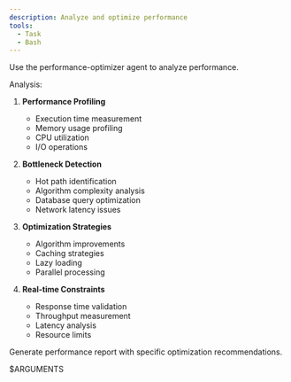 ```yaml
---
description: Analyze and optimize performance
tools:
  - Task
  - Bash
---
```


Use the performance-optimizer agent to analyze performance.

Analysis:

1. **Performance Profiling**
   - Execution time measurement
   - Memory usage profiling
   - CPU utilization
   - I/O operations

2. **Bottleneck Detection**
   - Hot path identification
   - Algorithm complexity analysis
   - Database query optimization
   - Network latency issues

3. **Optimization Strategies**
   - Algorithm improvements
   - Caching strategies
   - Lazy loading
   - Parallel processing

4. **Real-time Constraints**
   - Response time validation
   - Throughput measurement
   - Latency analysis
   - Resource limits

Generate performance report with specific optimization recommendations.

$ARGUMENTS
